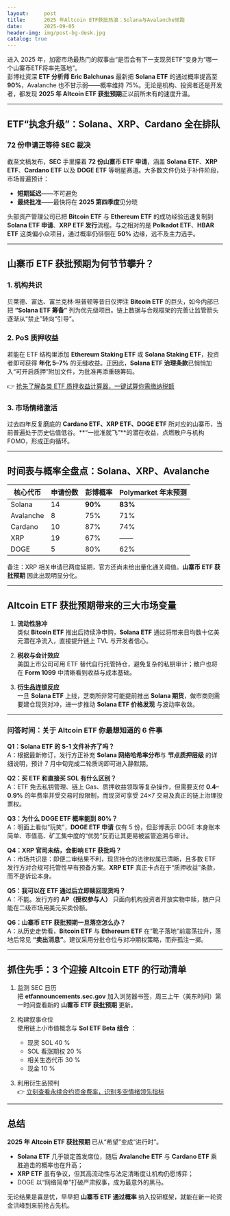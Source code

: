 ```yaml
---
layout:     post
title:      2025 年Altcoin ETF获批热浪：Solana与Avalanche领跑
date:       2025-09-05
header-img: img/post-bg-desk.jpg
catalog: true
---
```


进入 2025 年，加密市场最热门的叙事由“是否会有下一支现货ETF”变身为“哪一个山寨币ETF将率先落地”。  
彭博社资深 **ETF 分析师 Eric Balchunas** 最新把 **Solana ETF** 的通过概率提高至 **90%**，Avalanche 也不甘示弱——概率维持 75%。无论是机构、投资者还是开发者，都发现 **2025 年 Altcoin ETF 获批预期**正以前所未有的速度升温。

---

## ETF“执念升级”：Solana、XRP、Cardano 全在排队

### 72 份申请正等待 SEC 裁决  
截至文稿发布，**SEC** 手里攥着 **72 份山寨币 ETF 申请**，涵盖 **Solana ETF**、**XRP ETF**、**Cardano ETF** 以及 **DOGE ETF** 等明星赛道。大多数文件仍处于补件阶段，市场普遍预计：

- **短期延迟**——不可避免  
- **最终批准**——最快将在 **2025 第四季度**见分晓  

头部资产管理公司已把 **Bitcoin ETF** 与 **Ethereum ETF** 的成功经验迅速复制到 **Solana ETF 申请**、**XRP ETF 发行**流程。与之相对的是 **Polkadot ETF**、**HBAR ETF** 这类偏小众项目，通过概率仍徘徊在 **50%** 边缘，远不及主力选手。

---

## 山寨币 ETF 获批预期为何节节攀升？

### 1. 机构共识  
贝莱德、富达、富兰克林·坦普顿等昔日仅押注 **Bitcoin ETF** 的巨头，如今内部已把 **“Solana ETF 筹备”** 列为优先级项目。链上数据与合规框架的完善让监管箭头逐渐从“禁止”转向“引导”。

### 2. PoS 质押收益  
若能在 ETF 结构里添加 **Ethereum Staking ETF** 或 **Solana Staking ETF**，投资者即可获得 **年化 5–7%** 的无缝收益。正因此，**Solana ETF 治理条款**已悄悄加入“可开启质押”附加文件，为批准再添重磅筹码。

👉 [抢先了解各类 ETF 质押收益计算器，一键试算你需缴纳税额](https://okxdog.com/)

### 3. 市场情绪激活  
过去四年反复磨底的 **Cardano ETF、XRP ETF、DOGE ETF** 所对应的山寨币，当前普遍处于历史估值低谷。**“一批准就飞”**的潜在收益，点燃散户与机构 FOMO，形成正向循环。

---

## 时间表与概率全盘点：Solana、XRP、Avalanche

| 核心代币 | 申请份数 | 彭博概率 | Polymarket 年末预测 |
|---|---|---|---|
| Solana | 14 | **90%** | **83%** |
| Avalanche | 8 | 75% | 71% |
| Cardano | 10 | 87% | 74% |
| XRP | 19 | 67% | —— |
| DOGE | 5 | 80% | 62% |

备注：XRP 相关申请已两度延期，官方还尚未给出量化通关阈值。**山寨币 ETF 获批预期** 因此出现明显分化。

---

## Altcoin ETF 获批预期带来的三大市场变量

1. **流动性脉冲**  
   类似 **Bitcoin ETF** 推出后持续净申购，**Solana ETF** 通过将带来日均数十亿美元潜在净流入，直接提升链上 TVL 与开发者信心。

2. **税收与会计效应**  
   美国上市公司可用 ETF 替代自行托管持仓，避免复杂的私钥审计；散户也将在 **Form 1099** 中清晰看到收益与成本基础。

3. **衍生品连锁反应**  
   一旦 **Solana ETF** 上线，芝商所非常可能提前推出 **Solana 期货**，做市商则需要建仓现货对冲，进一步推动 **Solana ETF 价格发现** 与波动率收敛。

---

### 问答时间：关于 **Altcoin ETF** 你最想知道的 6 件事

**Q1：Solana ETF 的 S-1 文件补齐了吗？**  
A：根据最新修订，发行方正补充 **Solana 网络哈希率分布**与 **节点质押层级** 的详细说明，预计 7 月中旬完成二轮质询即可进入静默期。

**Q2：买 ETF 和直接买 SOL 有什么区别？**  
A：ETF 免去私钥管理、链上 Gas、质押收益领取等复杂操作，但需要支付 **0.4–0.9%** 的年费率并受交易时段限制，而现货可享受 24×7 交易及真正的链上治理投票权。

**Q3：为什么 DOGE ETF 概率能到 80%？**  
A：明面上看似“玩笑”，**DOGE ETF 申请** 仅有 5 份，但彭博表示 DOGE 本身账本简单、市值高、矿工集中度的“优势”反而让其更易被监管追溯与审计。

**Q4：XRP 官司未结，会影响 ETF 获批吗？**  
A：市场共识是：即便二审结果不利，现货持仓的法律权属已清晰，且多数 ETF 发行方对合规可托管性早有预备方案。**XRP ETF** 真正卡点在于“质押收益”条款，而不是诉讼本身。

**Q5：我可以在 ETF 通过后立即赎回现货吗？**  
A：不能。发行方的 **AP（授权参与人）** 只面向机构投资者开放实物申赎，散户只能在二级市场用美元买卖份额。

**Q6：山寨币 ETF 获批预期一旦落空怎么办？**  
A：从历史走势看，**Bitcoin ETF** 与 **Ethereum ETF** 在“靴子落地”前震荡拉升，落地后常见 **“卖出消息”**。建议采用分批仓位与对冲期权策略，而非孤注一掷。

---

## 抓住先手：3 个迎接 **Altcoin ETF** 的行动清单

1. 监测 SEC 日历  
   把 **etfannouncements.sec.gov** 加入浏览器书签，周三上午（美东时间）第一时间查看新的 **山寨币 ETF 获批预期** 更新。

2. 构建叙事仓位  
   使用链上小市值概念与 **Sol ETF Beta 组合** ：  
   - 现货 SOL 40 %  
   - SOL 看涨期权 20 %  
   - 相关生态代币 30 %  
   - 现金 10 %

3. 利用衍生品预判  
   👉 [立刻查看永续合约资金费率，识别多空情绪领先指标](https://okxdog.com/)  

---

## 总结

**2025 年 Altcoin ETF 获批预期** 已从“希望”变成“进行时”。  
- **Solana ETF** 几乎锁定首发席位，随后 **Avalanche ETF** 与 **Cardano ETF** 乘胜追击的概率也在升高；  
- **XRP ETF** 虽有争议，但其高流动性与法定清晰度让机构仍愿博弈；  
- DOGE 以“网络简单”打破严肃叙事，成为最意外的黑马。  

无论结果是喜是忧，早早把 **山寨币 ETF 通过概率** 纳入投研框架，就能在新一轮资金洪峰到来前抢占先机。
